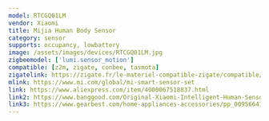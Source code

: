 ```yaml
---
model: RTCGQ01LM
vendor: Xiaomi
title: Mijia Human Body Sensor
category: sensor
supports: occupancy, lowbattery
image: /assets/images/devices/RTCGQ01LM.jpg
zigbeemodel: ['lumi.sensor_motion']
compatible: [z2m, zigate, conbee, tasmota]
zigatelink: https://zigate.fr/le-materiel-compatible-zigate/compatible/dtecteurdemouvement
mlink: https://www.mi.com/global/mi-smart-sensor-set
link: https://www.aliexpress.com/item/4000067518837.html
link2: https://www.banggood.com/Original-Xiaomi-Intelligent-Human-Sensor-Control-Smart-Home-Suit-Kit-Accessory-p-1017540.html
link3: https://www.gearbest.com/home-appliances-accessories/pp_009566410748.html
---
```

